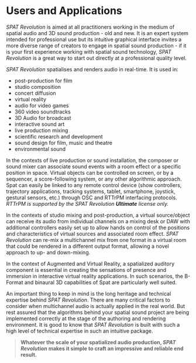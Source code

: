 # Users and Applications

_SPAT Revolution_ is aimed at all practitioners working in the medium of spatial audio and 3D sound production - old and new. It is an expert system intended for professional use but its intuitive graphical interface invites a more diverse range of creators to engage in spatial sound production - if it is your first experience working with spatial sound technology, _SPAT Revolution_ is a great way to start out directly at a professional quality level.

_SPAT Revolution_ spatialises and renders audio in real-time. It is used in:

- post-production for film
- studio composition
- concert diffusion
- virtual reality
- audio for video games
- 360 video soundtracks
- 3D Audio for broadcast
- interactive sound art
- live production mixing
- scientific research and development
- sound design for film, music and theatre
- environmental sound

In the contexts of live production or sound installation, the composer or sound mixer can associate sound events with a room effect or a specific position in space. Virtual objects can be controlled on screen, or by a sequencer, a score-following system, or any other algorithmic approach. Spat can easily be linked to any remote control device (show controllers, trajectory applications, tracking systems, tablet, smartphone, joystick, gestural sensors, etc.) through OSC and RTTrPM interfacing protocols. _RTTrPM is supported by the _SPAT Revolution_ **Ultimate** license only._

In the contexts of studio mixing and post-production, a virtual source/object can receive its audio from individual channels on a mixing desk or DAW with additional controllers easily set up to allow hands on control of the positions and characteristics of virtual sources and associated room effect. _SPAT Revolution_ can re-mix a multichannel mix from one format in a virtual room that could be rendered in a different output format, allowing a novel approach to up- and down-mixing.

In the context of Augmented and Virtual Reality, a spatialized auditory component is essential in creating the sensations of presence and immersion in interactive virtual reality applications. In such scenarios, the B-Format and binaural 3D capabilities of Spat are particularly well suited.

An important thing to keep in mind is the long heritage and technical expertise behind _SPAT Revolution_. There are many critical factors to consider when multichannel audio is actually applied in the real world. But rest assured that the algorithms behind your spatial sound project are being implemented correctly at the stage of the authoring and rendering environment. It is good to know that _SPAT Revolution_ is built with such a high level of technical expertise in such an intuitive package.

> **Whatever the scale of your spatialized audio production, _SPAT Revolution_ makes it simple to craft an impressive**
> **and reliable end result.**
